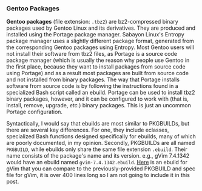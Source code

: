 ### Gentoo Packages
**Gentoo packages** (file extension: `.tbz2`) are bz2-compressed binary packages used by Gentoo Linux and its derivatives. They are produced and installed using the Portage package manager. Sabayon Linux's Entropy package manager uses a slightly different package format, generated from the corresponding Gentoo packages using Entropy. Most Gentoo users will not install their software from tbz2 files, as Portage is a source code package manager (which is usually the reason why people use Gentoo in the first place, because they want to install packages from source code using Portage) and as a result most packages are built from source code and not installed from binary packages. The way that Portage installs software from source code is by following the instructions found in a specialized Bash script called an ebuild. Portage can be used to install tbz2 binary packages, however, and it can be configured to work with (that is, install, remove, upgrade, *etc.*) binary packages. This is just an uncommon Portage configuration.

Syntactically, I would say that ebuilds are most similar to PKGBUILDs, but there are several key differences. For one, they include eclasses, specialized Bash functions designed specifically for ebuilds, many of which are poorly documented, in my opinion. Secondly, PKGBUILDs are all named `PKGBUILD`, while ebuilds only share the same file extension `.ebuild`. Their name consists of the package's name and its version. e.g., gVim 7.4.1342 would have an ebuild named `gvim-7.4.1342.ebuild`. [Here](https://github.com/fusion809/sabayon-tools/blob/master/app-editors/gvim/gvim-7.4.1342.ebuild) is an ebuild for gVim that you can compare to the previously-provided PKGBUILD and spec file for gVim, it is over 400 lines long so I am not going to include it in this post. 
